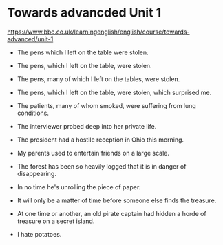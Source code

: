 # Towards advancded Unit 1

https://www.bbc.co.uk/learningenglish/english/course/towards-advanced/unit-1

* The pens which I left on the table were stolen.

* The pens, which I left on the table, were stolen.

* The pens, many of which I left on the tables, were stolen.

* The pens, which I left on the table, were stolen, which surprised me.

* The patients, many of whom smoked, were suffering from lung conditions.

* The interviewer probed deep into her private life.

* The president had a hostile reception in Ohio this morning.

* My parents used to entertain friends on a large scale.

* The forest has been so heavily logged that it is in danger of disappearing.

* In no time he's unrolling the piece of paper.

* It will only be a matter of time before someone else finds the treasure.

* At one time or another, an old pirate captain had hidden a horde of treasure on a secret island.

* I hate potatoes.



